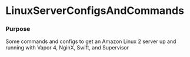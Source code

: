 # LinuxServerConfigsAndCommands
### Purpose
Some commands and configs to get an Amazon Linux 2 server up and running with Vapor 4, NginX, Swift, and Supervisor 
